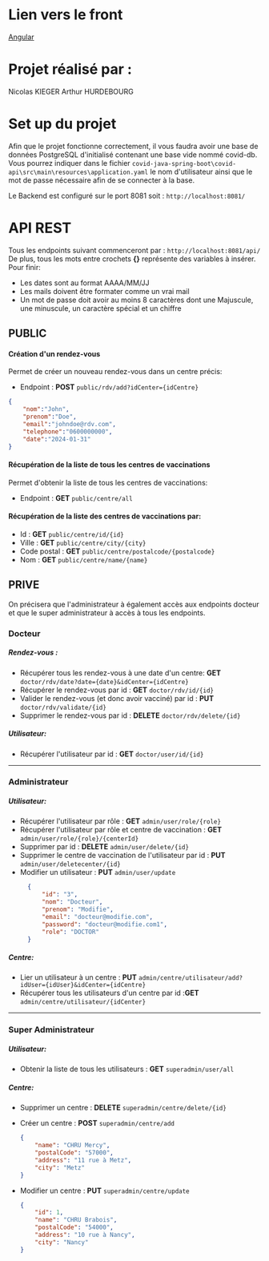 # Lien vers le front

[Angular](https://github.com/ArthurSK6/covid_angular)

# Projet réalisé par :

Nicolas KIEGER
Arthur HURDEBOURG

# Set up du projet

Afin que le projet fonctionne correctement, il vous faudra avoir une base de données PostgreSQL d'initialisé contenant une base vide nommé covid-db.
Vous pourrez indiquer dans le fichier `covid-java-spring-boot\covid-api\src\main\resources\application.yaml` le nom d'utilisateur ainsi que le mot de passe nécessaire afin de se connecter à la base.

Le Backend est configuré sur le port 8081 soit : `http://localhost:8081/`

# API REST

Tous les endpoints suivant commenceront par : `http://localhost:8081/api/`
De plus, tous les mots entre crochets **{}** représente des variables à insérer.
Pour finir:

* Les dates sont au format AAAA/MM/JJ
* Les mails doivent être formater comme un vrai mail
* Un mot de passe doit avoir au moins 8 caractères dont une Majuscule, une minuscule, un caractère spécial et un chiffre

## PUBLIC

#### Création d'un rendez-vous

Permet de créer un nouveau rendez-vous dans un centre précis:

* Endpoint : **POST** `public/rdv/add?idCenter={idCentre}`

```json
{  
    "nom":"John",  
    "prenom":"Doe",  
    "email":"johndoe@rdv.com",  
    "telephone":"0600000000",  
    "date":"2024-01-31"  
}
```

#### Récupération de la liste de tous les centres de vaccinations

Permet d'obtenir la liste de tous les centres de vaccinations:

* Endpoint : **GET** `public/centre/all`

#### Récupération de la liste des centres de vaccinations par:

* Id :  **GET** `public/centre/id/{id}`
* Ville : **GET** `public/centre/city/{city}`
* Code postal : **GET** `public/centre/postalcode/{postalcode}`
* Nom : **GET** `public/centre/name/{name}`

## PRIVE

On précisera que l'administrateur à également accès aux endpoints docteur et que le super administrateur à accès à tous les endpoints.

### Docteur

##### Rendez-vous :

* Récupérer tous les rendez-vous à une date d'un centre: **GET** `doctor/rdv/date?date={date}&idCenter={idCentre}`
* Récupérer le rendez-vous par id : **GET** `doctor/rdv/id/{id}`
* Valider le rendez-vous (et donc avoir vacciné) par id : **PUT** `doctor/rdv/validate/{id}`
* Supprimer le rendez-vous par id : **DELETE** `doctor/rdv/delete/{id}`

##### Utilisateur:

* Récupérer l'utilisateur par id : **GET** `doctor/user/id/{id}`

---

### Administrateur

##### Utilisateur:

* Récupérer l'utilisateur par rôle : **GET** `admin/user/role/{role}`
* Récupérer l'utilisateur par rôle et centre de vaccination : **GET** `admin/user/role/{role}/{centerId}`
* Supprimer par id : **DELETE** `admin/user/delete/{id}`
* Supprimer le centre de vaccination de l'utilisateur par id : **PUT** `admin/user/deletecenter/{id}`
* Modifier un utilisateur : **PUT** `admin/user/update`
  ```json
    {
        "id": "3",
        "nom": "Docteur",
        "prenom": "Modifie",
        "email": "docteur@modifie.com",
        "password": "docteur@modifie.com1",
        "role": "DOCTOR"
    }
  ```

##### Centre:

* Lier un utilisateur à un centre : **PUT** `admin/centre/utilisateur/add?idUser={idUser}&idCenter={idCentre}`
* Récupérer tous les utilisateurs d'un centre par id :**GET** `admin/centre/utilisateur/{idCenter}`

---

### Super Administrateur

##### Utilisateur:

* Obtenir la liste de tous les utilisateurs : **GET** `superadmin/user/all`

##### Centre:

* Supprimer un centre : **DELETE** `superadmin/centre/delete/{id}`
* Créer un centre : **POST** `superadmin/centre/add`

  ```json
  {
      "name": "CHRU Mercy",
      "postalCode": "57000",
      "address": "11 rue à Metz",
      "city": "Metz"
  }
  ```
* Modifier un centre : **PUT** `superadmin/centre/update`

  ```json
  { 
      "id": 1,
      "name": "CHRU Brabois",
      "postalCode": "54000",
      "address": "10 rue à Nancy",
      "city": "Nancy"
  }
  ```
